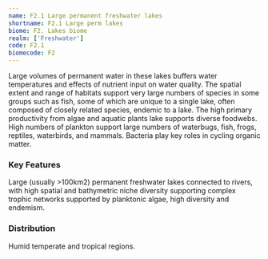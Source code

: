 ```yaml
---
name: F2.1 Large permanent freshwater lakes
shortname: F2.1 Large perm lakes
biome: F2. Lakes biome
realm: ['Freshwater']
code: F2.1
biomecode: F2
---
```


Large volumes of permanent water in these lakes buffers water temperatures and effects of nutrient input on water quality. The spatial extent and range of habitats support very large numbers of species in some groups such as fish, some of which are unique to a single lake, often composed of closely related species, endemic to a lake. The high primary productivity from algae and aquatic plants lake supports diverse foodwebs. High numbers of plankton support large numbers of waterbugs, fish, frogs, reptiles, waterbirds, and mammals. Bacteria play key roles in cycling organic matter.

### Key Features

Large (usually >100km2) permanent freshwater lakes connected to rivers, with high spatial and bathymetric niche diversity supporting complex trophic networks supported by planktonic algae, high diversity and endemism.

### Distribution

Humid temperate and tropical regions.
